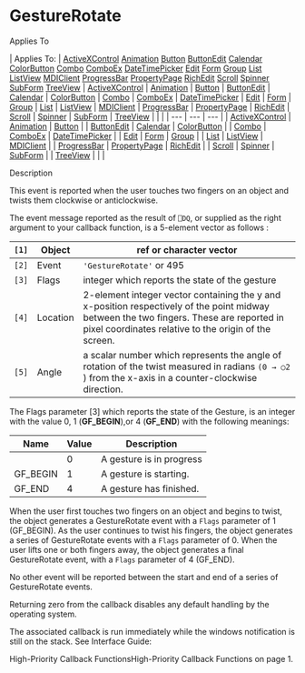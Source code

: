 




<h1 class="heading"><span class="name">GestureRotate</span></h1>

Applies To

| Applies To: | [ActiveXControl](./activexcontrol.md) [Animation](./animation.md) [Button](./button.md) [ButtonEdit](./buttonedit.md) [Calendar](./calendar.md) [ColorButton](./colorbutton.md) [Combo](./combo.md) [ComboEx](./comboex.md) [DateTimePicker](./datetimepicker.md) [Edit](./edit.md) [Form](./form.md) [Group](./group.md) [List](./list.md) [ListView](./listview.md) [MDIClient](./mdiclient.md) [ProgressBar](./progressbar.md) [PropertyPage](./propertypage.md) [RichEdit](./richedit.md) [Scroll](./scroll.md) [Spinner](./spinner.md) [SubForm](./subform.md) [TreeView](./treeview.md) | [ActiveXControl](./activexcontrol.md) | [Animation](./animation.md) | [Button](./button.md) | [ButtonEdit](./buttonedit.md) | [Calendar](./calendar.md) | [ColorButton](./colorbutton.md) | [Combo](./combo.md) | [ComboEx](./comboex.md) | [DateTimePicker](./datetimepicker.md) | [Edit](./edit.md) | [Form](./form.md) | [Group](./group.md) | [List](./list.md) | [ListView](./listview.md) | [MDIClient](./mdiclient.md) | [ProgressBar](./progressbar.md) | [PropertyPage](./propertypage.md) | [RichEdit](./richedit.md) | [Scroll](./scroll.md) | [Spinner](./spinner.md) | [SubForm](./subform.md) | [TreeView](./treeview.md) |  |  |
| --- | --- | ---  |
| [ActiveXControl](./activexcontrol.md) | [Animation](./animation.md) | [Button](./button.md) |
| [ButtonEdit](./buttonedit.md) | [Calendar](./calendar.md) | [ColorButton](./colorbutton.md) |
| [Combo](./combo.md) | [ComboEx](./comboex.md) | [DateTimePicker](./datetimepicker.md) |
| [Edit](./edit.md) | [Form](./form.md) | [Group](./group.md) |
| [List](./list.md) | [ListView](./listview.md) | [MDIClient](./mdiclient.md) |
| [ProgressBar](./progressbar.md) | [PropertyPage](./propertypage.md) | [RichEdit](./richedit.md) |
| [Scroll](./scroll.md) | [Spinner](./spinner.md) | [SubForm](./subform.md) |
| [TreeView](./treeview.md) |  |  |


Description


This event is reported when the user touches  two fingers on an object and twists them clockwise or anticlockwise.




The event message reported as the result of `⎕DQ`, or supplied as the right argument to your callback function, is a 5-element vector as follows :

| `[1]` | Object | ref or character vector |
| --- | --- | ---  |
| `[2]` | Event | `'GestureRotate'` or 495 |
| `[3]` | Flags | integer which reports the state of the gesture |
| `[4]` | Location | 2-element integer vector containing the y and x-position respectively of the  point midway between the two fingers. These are reported in pixel coordinates relative to the origin of the screen. |
| `[5]` | Angle | a scalar number which represents the angle of rotation of the twist measured in radians `(0 → ○2` ) from the x-axis in a counter-clockwise direction. |




The Flags parameter [3] which reports the state of the Gesture, is an integer with the value 0, 1 (**GF_BEGIN**),or 4 (**GF_END**) with the following meanings:

| Name | Value | Description |
| --- | --- | ---  |
|  | 0 | A gesture is in progress |
| GF_BEGIN | 1 | A gesture is starting. |
| GF_END | 4 | A gesture has finished. |



When the user first touches two fingers on an object and begins to twist, the object generates a GestureRotate event with a `Flags` parameter of 1 (GF_BEGIN). As the user continues to twist his fingers, the object generates a series of GestureRotate events with a `Flags` parameter of 0. When the user lifts one or both fingers away, the object generates a final GestureRotate event, with a `Flags` parameter of 4 (GF_END).


No other event will be reported between the start and end of a series of GestureRotate events.


Returning zero from the callback disables any default handling by the operating system.


The associated callback is run immediately while the windows notification is still on the stack. See 
Interface Guide: 

High-Priority Callback FunctionsHigh-Priority Callback Functions on page 1.


